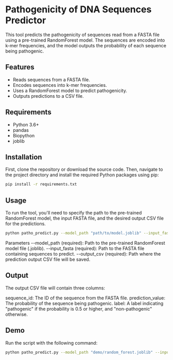 # Pathogenicity of DNA Sequences Predictor

This tool predicts the pathogenicity of sequences read from a FASTA file using a pre-trained RandomForest model. The sequences are encoded into k-mer frequencies, and the model outputs the probability of each sequence being pathogenic.

## Features

- Reads sequences from a FASTA file.
- Encodes sequences into k-mer frequencies.
- Uses a RandomForest model to predict pathogenicity.
- Outputs predictions to a CSV file.

## Requirements

- Python 3.6+
- pandas
- Biopython
- joblib

## Installation

First, clone the repository or download the source code. Then, navigate to the project directory and install the required Python packages using pip:

```bash
pip install -r requirements.txt
```

## Usage

To run the tool, you'll need to specify the path to the pre-trained RandomForest model, the input FASTA file, and the desired output CSV file for the predictions.

```bash
python patho_predict.py --model_path "path/to/model.joblib" --input_fasta "path/to/input.fasta" --output_csv "path/to/output.csv"
```

Parameters
--model_path (required): Path to the pre-trained RandomForest model file (.joblib).
--input_fasta (required): Path to the FASTA file containing sequences to predict.
--output_csv (required): Path where the prediction output CSV file will be saved.

## Output
The output CSV file will contain three columns:

sequence_id: The ID of the sequence from the FASTA file.
prediction_value: The probability of the sequence being pathogenic.
label: A label indicating "pathogenic" if the probability is 0.5 or higher, and "non-pathogenic" otherwise.
 
## Demo

Run the script with the following command:

```bash
python patho_predict.py --model_path "demo/random_forest.joblib" --input_fasta "demo/demo.fna" --output_csv "result_demo.csv"
```
